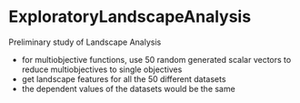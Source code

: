 # ExploratoryLandscapeAnalysis
Preliminary study of Landscape Analysis

+ for multiobjective functions, use 50 random generated scalar vectors to reduce multiobjectives to single objectives
+ get landscape features for all the 50 different datasets
+ the dependent values of the datasets would be the same
